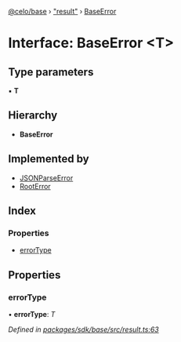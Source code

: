 [@celo/base](../README.md) › ["result"](../modules/_result_.md) › [BaseError](_result_.baseerror.md)

# Interface: BaseError <**T**>

## Type parameters

▪ **T**

## Hierarchy

* **BaseError**

## Implemented by

* [JSONParseError](../classes/_result_.jsonparseerror.md)
* [RootError](../classes/_result_.rooterror.md)

## Index

### Properties

* [errorType](_result_.baseerror.md#errortype)

## Properties

###  errorType

• **errorType**: *T*

*Defined in [packages/sdk/base/src/result.ts:63](https://github.com/celo-org/celo-monorepo/blob/master/packages/sdk/base/src/result.ts#L63)*
